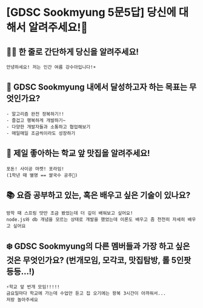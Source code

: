 # [GDSC Sookmyung 5문5답] 당신에 대해서 알려주세요!👀

## ☝🏻 한 줄로 간단하게 당신을 알려주세요!


~~~ 
안녕하세요! 저는 인간 여름 강수아입니다!☀
~~~


## 🎯 GDSC Sookmyung 내에서 달성하고자 하는 목표는 무엇인가요?

~~~
- 알고리즘 완전 정복하기!! 
- 즐겁고 행복하게 개발하기~ 
- 다양한 개발자들과 소통하고 협업해보기
- 매일매일 조금씩이라도 성장하기 
~~~

## 🍕 제일 좋아하는 학교 앞 맛집을 알려주세요!

~~~
포돈! 사이공 마켓! 포라임! 
(1학년 때 별명 == 쌀국수 공주👸)
~~~

## 📚 요즘 공부하고 있는, 혹은 배우고 싶은 기술이 있나요?

~~~
방학 때 스프링 맛만 조금 봤었는데 더 깊이 배워보고 싶어요! 
node.js와 db 개념을 모르는 상태로 개발을 했었는데 이론도 배우고 좀 천천히 자세히 배우고 싶어요
~~~

## ❄️ GDSC Sookmyung의 다른 멤버들과 가장 하고 싶은 것은 무엇인가요? (번개모임, 모각코, 맛집탐방, 롤 5인팟 등등...!)

~~~
⚡학교 앞 번개 모임!!!!!
금요일마다 학교에 가는데 수업만 듣고 집 오기에는 왕복 3시간이 아까워서... 
저랑 놀아주세요
~~~
